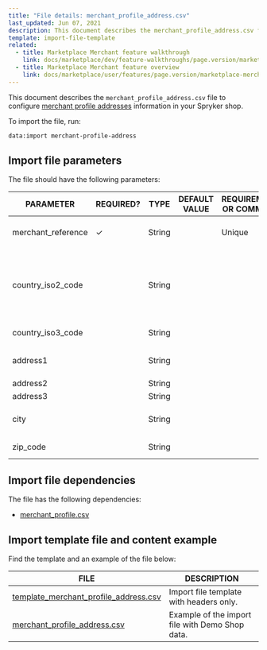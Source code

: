 ```yaml
---
title: "File details: merchant_profile_address.csv"
last_updated: Jun 07, 2021
description: This document describes the merchant_profile_address.csv file to configure merchant profile addresses in your Spryker shop.
template: import-file-template
related:
  - title: Marketplace Merchant feature walkthrough
    link: docs/marketplace/dev/feature-walkthroughs/page.version/marketplace-merchant-feature-walkthrough.html
  - title: Marketplace Merchant feature overview
    link: docs/marketplace/user/features/page.version/marketplace-merchant-feature-overview/marketplace-merchant-feature-overview.html
---
```


This document describes the `merchant_profile_address.csv` file to configure [merchant profile addresses](/docs/marketplace/user/features/{{page.version}}/marketplace-merchant-feature-overview/marketplace-merchant-feature-overview.html#merchant-profile) information in your Spryker shop.

To import the file, run:

```bash
data:import merchant-profile-address
```

## Import file parameters

The file should have the following parameters:

| PARAMETER | REQUIRED? | TYPE | DEFAULT VALUE | REQUIREMENTS OR COMMENTS | DESCRIPTION |
| ----------- | ---------- | ----- | ------------- | ----------- | ---- |
| merchant_reference | &check;             | String   |                   | Unique                       | Identifier of the merchant in the system.                    |
| country_iso2_code  |               | String   |                   |                              | Currency ISO code.  For more details check [ISO 4217 CURRENCY CODES](https://www.iso.org/iso-4217-currency-codes.html). |
| country_iso3_code  |               | String   |                   |                              | Currency [ISO 3 code](https://www.iban.com/country-codes).   |
| address1           |               | String   |                   |                              | Address information of the merchant.                         |
| address2           |               | String   |                   |                              |                                                              |
| address3           |               | String   |                   |                              |                                                              |
| city               |               | String   |                   |                              | City where the merchant is located.                          |
| zip_code           |               | String   |                   |                              | Zip code of the merchant.                                    |

## Import file dependencies

The file has the following dependencies:

- [merchant_profile.csv](/docs/marketplace/dev/data-import/{{site.version}}/file-details-merchant-profile.csv.html)

## Import template file and content example

Find the template and an example of the file below:

| FILE    | DESCRIPTION     |
| --------------------- | --------------------- |
| [template_merchant_profile_address.csv](https://spryker.s3.eu-central-1.amazonaws.com/docs/Developer+Guide/Back-End/Data+Manipulation/Data+Ingestion/Data+Import/Data+Import+Categories/Marketplace+setup/template_merchant_profile_address.csv) | Import file template with headers only.         |
| [merchant_profile_address.csv](https://spryker.s3.eu-central-1.amazonaws.com/docs/Developer+Guide/Back-End/Data+Manipulation/Data+Ingestion/Data+Import/Data+Import+Categories/Marketplace+setup/merchant_profile_address.csv) | Example of the import file with Demo Shop data. |
